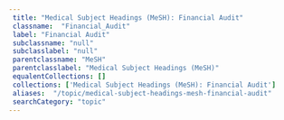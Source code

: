 ```yaml
--- 
 title: "Medical Subject Headings (MeSH): Financial Audit" 
 classname:  "Financial_Audit" 
 label: "Financial Audit" 
 subclassname: "null" 
 subclasslabel: "null" 
 parentclassname: "MeSH" 
 parentclasslabel: "Medical Subject Headings (MeSH)" 
 equalentCollections: [] 
 collections: ['Medical Subject Headings (MeSH): Financial Audit']
 aliases:  "/topic/medical-subject-headings-mesh-financial-audit"  
 searchCategory: "topic" 
---
```

